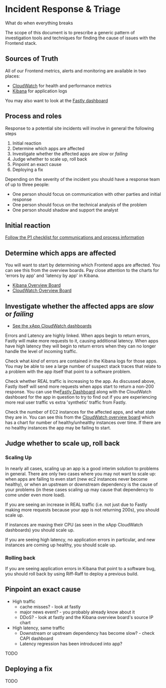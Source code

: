 # Incident Response & Triage

What do when everything breaks

The scope of this document is to prescribe a generic pattern of investigation tools and 
techniques for finding the cause of issues with the Frontend stack.

## Sources of Truth

All of our Frontend metrics, alerts and monitoring are available in two places: 

* [CloudWatch](https://eu-west-1.console.aws.amazon.com/cloudwatch/) for health and performance metrics
* [Kibana](https://logs.gutools.co.uk/app/kibana) for application logs

You may also want to look at the [Fastly dashboard](https://manage.fastly.com/)

## Process and roles

Response to a potential site incidents will involve in general the following steps

1. Initial reaction
2. Determine which apps are affected
3. Investigate whether the affected apps are _slow_ or _failing_
4. Judge whether to scale up, roll back
5. Pinpoint an exact cause
6. Deploying a fix

Depending on the severity of the incident you should have a response team of
up to three people:

* One person should focus on communication with other parties and initial response
* One person should focus on the technical analysis of the problem
* One person should shadow and support the analyst

## Initial reaction

[Follow the P1 checklist for communications and process information](https://docs.google.com/document/d/1sAq378Oqm5NUG2_FJORDSd_Tag6gUUUsZaE9zUsgWHc/edit?usp=sharing)

## Determine which apps are affected

You will want to start by determining which Frontend apps are affected. You can 
see this from the overview boards. Pay close attention to the charts for 'errors by
app' and 'latency by app' in Kibana.

* [Kibana Overview Board](https://logs.gutools.co.uk/app/kibana#/dashboard/00349ef0-06a1-11e8-a56d-a31118fab969?_g=(refreshInterval%3A(display%3AOff%2Cpause%3A!f%2Cvalue%3A0)%2Ctime%3A(from%3Anow-15m%2Cmode%3Aquick%2Cto%3Anow)))
* [CloudWatch Overview Board](https://eu-west-1.console.aws.amazon.com/cloudwatch/home?region=eu-west-1#dashboards:name=xOverview)

## Investigate whether the affected apps are _slow_ or _failing_

* [See the xApp CloudWatch dashboards](https://eu-west-1.console.aws.amazon.com/cloudwatch/home?region=eu-west-1#dashboards:)

Errors and Latency are highly linked. When apps begin to return errors, Fastly
will make more requests to it, causing additional latency. When apps have high 
latency they will begin to return errors when they can no longer handle the level 
of incoming traffic.

Check what _kind_ of errors are contained in the Kibana logs for those apps. You 
may be able to see a large number of suspect stack traces that relate to a problem
with the app itself that point to a software problem.

Check whether REAL traffic is increasing to the app. As discussed above, Fastly 
itself will send more requests when apps start to return a non-200 response. You can 
use the[Fastly Dashboard](https://manage.fastly.com/) along with the CloudWatch dashboard 
for the app in question to try to find out if you are experiencing more real user 
traffic vs extra 'synthetic' traffic from Fastly.

Check the number of EC2 instances for the affected apps, and what state they are in. 
You can see this from the [CloudWatch overview board](https://eu-west-1.console.aws.amazon.com/cloudwatch/home?region=eu-west-1#dashboards:name=xOverview) which has a chart for number of healthy/unhealthy 
instances over time. If there are no healthy instances the app may be failing to start.

## Judge whether to scale up, roll back

### Scaling Up

In nearly all cases, scaling up an app is a good interim solution to problems in
general. There are only two cases where you may not want to scale up: when apps
are failing to even start (new ec2 instances never become healthy), or when an upstream
or downstream dependency is the cause of your problems (in these cases scaling up
may cause that dependency to come under even more load).

If you are seeing an increase in REAL traffic (i.e. not just due to Fastly making 
more requests because your app is not returning 200s), you should scale up.

If instances are maxing their CPU (as seen in the xApp CloudWatch dashboards) you 
should scale up.

If you are seeing high latency, no application errors in particular, and new instances 
are coming up healthy, you should scale up.

### Rolling back

If you are seeing application errors in Kibana that point to a software bug, you should 
roll back by using Riff-Raff to deploy a previous build.

## Pinpoint an exact cause

* High traffic
    * cache misses? - look at fastly
    * major news event? - you probably already know about it
    * DDoS? - look at fastly and the Kibana overview board's source IP chart
* High latency, same traffic
    * Downstream or upstream dependency has become slow? - check CAPI dashboard
    * Latency regression has been introduced into app?

TODO

## Deploying a fix

TODO

